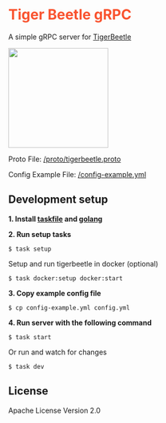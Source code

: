 <h1 style="color:#f9532f">Tiger Beetle gRPC</h1>

A simple gRPC server for [TigerBeetle](https://tigerbeetle.com/)

<img width=200 src="https://tigerbeetle.com/60f5f501f4be1be5f45a50a3_img-performance.png">

Proto File: [/proto/tigerbeetle.proto](/proto/tigerbeetle.proto)

Config Example File: [/config-example.yml](/config-example.yml)

## Development setup

**1. Install [taskfile](https://taskfile.dev/installation/) and [golang](https://go.dev/)**

**2. Run setup tasks**

```
$ task setup
```

Setup and run tigerbeetle in docker (optional)

```
$ task docker:setup docker:start
```

**3. Copy example config file**

```
$ cp config-example.yml config.yml
```

**4. Run server with the following command**

```
$ task start
```

Or run and watch for changes

```
$ task dev
```

## License

Apache License Version 2.0